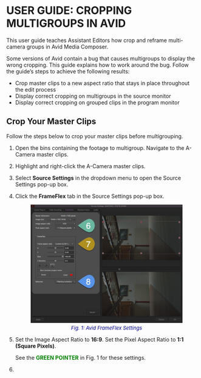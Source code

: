 # USER GUIDE: CROPPING MULTIGROUPS IN AVID

This user guide teaches Assistant Editors how crop and reframe multi-camera groups in Avid Media Composer.

Some versions of Avid contain a bug that causes multigroups to display the wrong cropping. This guide explains how to work around the bug. Follow the guide’s steps to achieve the following results:

- Crop master clips to a new aspect ratio that stays in place throughout the edit process
- Display correct cropping on multigroups in the source monitor
- Display correct cropping on grouped clips in the program monitor

## Crop Your Master Clips

Follow the steps below to crop your master clips before multigrouping. 

1. Open the bins containing the footage to multigroup. Navigate to the A-Camera master clips.
   
3. Highlight and right-click the A-Camera master clips.
   
5. Select **Source Settings** in the dropdown menu to open the Source Settings pop-up box.
   
7. Click the **FrameFlex** tab in the Source Settings pop-up box.

   <figure style="text-align: center;">
    <img src="userguide-photos/cropping-fig1.png" alt="Fig. 1: Avid FrameFlex Settings" width="700" style="display: block; margin: 0 auto;">
    <figcaption style="font-size: small; font-style: italic; color: darkblue; margin-top: 5px;">Fig. 1: Avid FrameFlex Settings</figcaption>
   </figure>

5. Set the Image Aspect Ratio to **16:9**. Set the Pixel Aspect Ratio to **1:1 (Square Pixels)**.
   
   See the **<span style="color: #008000;">GREEN POINTER</span>** in Fig. 1 for these settings. 

6. 
